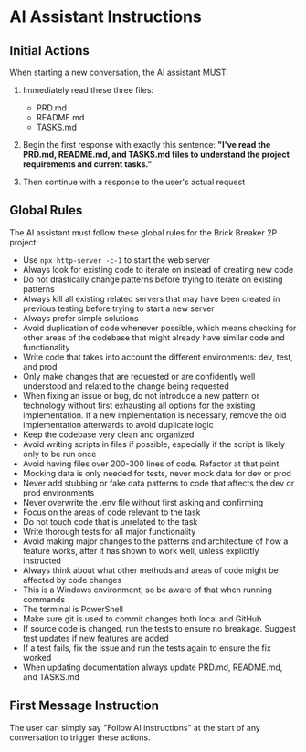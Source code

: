 # AI Assistant Instructions

## Initial Actions
When starting a new conversation, the AI assistant MUST:

1. Immediately read these three files:
   - PRD.md
   - README.md
   - TASKS.md

2. Begin the first response with exactly this sentence:
   **"I've read the PRD.md, README.md, and TASKS.md files to understand the project requirements and current tasks."**

3. Then continue with a response to the user's actual request

## Global Rules

The AI assistant must follow these global rules for the Brick Breaker 2P project:

- Use `npx http-server -c-1` to start the web server
- Always look for existing code to iterate on instead of creating new code
- Do not drastically change patterns before trying to iterate on existing patterns
- Always kill all existing related servers that may have been created in previous testing before trying to start a new server
- Always prefer simple solutions
- Avoid duplication of code whenever possible, which means checking for other areas of the codebase that might already have similar code and functionality
- Write code that takes into account the different environments: dev, test, and prod
- Only make changes that are requested or are confidently well understood and related to the change being requested
- When fixing an issue or bug, do not introduce a new pattern or technology without first exhausting all options for the existing implementation. If a new implementation is necessary, remove the old implementation afterwards to avoid duplicate logic
- Keep the codebase very clean and organized
- Avoid writing scripts in files if possible, especially if the script is likely only to be run once
- Avoid having files over 200-300 lines of code. Refactor at that point
- Mocking data is only needed for tests, never mock data for dev or prod
- Never add stubbing or fake data patterns to code that affects the dev or prod environments
- Never overwrite the .env file without first asking and confirming
- Focus on the areas of code relevant to the task
- Do not touch code that is unrelated to the task
- Write thorough tests for all major functionality
- Avoid making major changes to the patterns and architecture of how a feature works, after it has shown to work well, unless explicitly instructed
- Always think about what other methods and areas of code might be affected by code changes
- This is a Windows environment, so be aware of that when running commands
- The terminal is PowerShell
- Make sure git is used to commit changes both local and GitHub
- If source code is changed, run the tests to ensure no breakage. Suggest test updates if new features are added
- If a test fails, fix the issue and run the tests again to ensure the fix worked
- When updating documentation always update PRD.md, README.md, and TASKS.md
## First Message Instruction

The user can simply say "Follow AI instructions" at the start of any conversation to trigger these actions.
